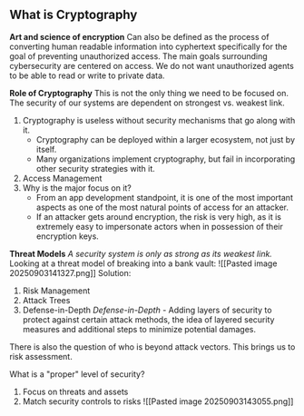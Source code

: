 ## What is Cryptography
**Art and science of encryption**
Can also be defined as the process of converting human readable information into cyphertext specifically for the goal of preventing unauthorized access. 
The main goals surrounding cybersecurity are centered on access. We do not want unauthorized agents to be able to read or write to private data. 

**Role of Cryptography**
This is not the only thing we need to be focused on. The security of our systems are dependent on strongest vs. weakest link.
1. Cryptography is useless without security mechanisms that go along with it.
	- Cryptography can be deployed within a larger ecosystem, not just by itself.
	- Many organizations implement cryptography, but fail in incorporating other security strategies with it. 
2. Access Management
3. Why is the major focus on it?
	- From an app development standpoint, it is one of the most important aspects as one of the most natural points of access for an attacker. 
	- If an attacker gets around encryption, the risk is very high, as it is extremely easy to impersonate actors when in possession of their encryption keys. 

**Threat Models**
*A security system is only as strong as its weakest link.*
Looking at a threat model of breaking into a bank vault:
![[Pasted image 20250903141327.png]]
Solution:
1. Risk Management
2. Attack Trees 
3. Defense-in-Depth 
*Defense-in-Depth* - Adding layers of security to protect against certain attack methods, the idea of layered security measures and additional steps to minimize potential damages. 

There is also the question of who is beyond attack vectors. This brings us to risk assessment. 

What is a "proper" level of security?
1. Focus on threats and assets
2. Match security controls to risks
![[Pasted image 20250903143055.png]]


